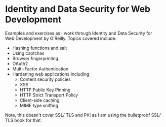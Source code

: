 # Identity and Data Security for Web Development

Examples and exercises as I work through Identity and Data Security for Web Development by O'Reilly. Topics covered include:

- Hashing functions and salt
- Using captchas
- Browser fingerprinting
- OAuth2
- Multi-Factor Authentication
- Hardening web applications including
  - Content security policies
  - XSS
  - HTTP Public Key Pinning
  - HTTP Strict Transport Policy
  - Client-side caching
  - MIME type sniffing

Note, this doesn't cover SSL/ TLS and PKI as I am using the bulletproof SSL/ TLS book for that.
